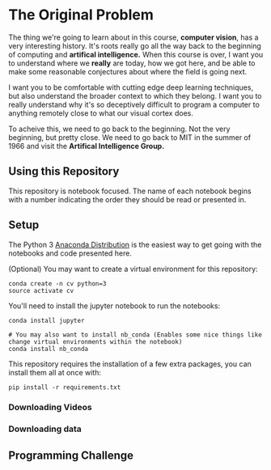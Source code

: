 # The Original Problem

The thing we're going to learn about in this course, **computer vision**, has a very interesting history. It's roots really go all the way back to the beginning of computing and **artifical intelligence.** When this course is over, I want you to understand where we **really** are today, how we got here, and be able to make some reasonable conjectures about where the field is going next. 

I want you to be comfortable with cutting edge deep learning techniques, but also understand the broader context to which they belong. I want you to really understand why it's so deceptively difficult to program a computer to anything remotely close to what our visual cortex does. 

To acheive this, we need to go back to the beginning. Not the very beginning, but pretty close. We need to go back to MIT in the summer of 1966 and visit the **Artifical Intelligence Group.**

## Using this Repository

This repository is notebook focused. The name of each notebook begins with a number indicating the order they should be read or presented in. 

## Setup 

The Python 3 [Anaconda Distribution](https://www.anaconda.com/download) is the easiest way to get going with the notebooks and code presented here. 

(Optional) You may want to create a virtual environment for this repository: 

~~~
conda create -n cv python=3 
source activate cv
~~~

You'll need to install the jupyter notebook to run the notebooks:

~~~
conda install jupyter

# You may also want to install nb_conda (Enables some nice things like change virtual environments within the notebook)
conda install nb_conda
~~~

This repository requires the installation of a few extra packages, you can install them all at once with:
~~~
pip install -r requirements.txt
~~~


### Downloading Videos


### Downloading data

## Programming Challenge